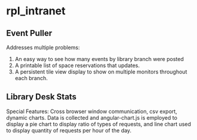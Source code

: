 # rpl_intranet


## Event Puller
Addresses multiple problems: 

<ol>
<li>An easy way to see how many events by library branch were posted </li>
<li>A printable list of space reservations that updates. </li>
<li>A persistent tile view display to show on multiple monitors throughout each branch.</li>
</ol>

## Library Desk Stats
Special Features: Cross browser window communication, csv export, dynamic charts.
Data is collected and angular-chart.js is employed to display a pie chart to display ratio of types of requests, and line chart used to display quantity of requests per hour of the day.
